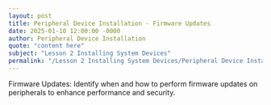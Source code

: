 ```yaml
---
layout: post
title: Peripheral Device Installation - Firmware Updates
date: 2025-01-10 12:00:00 -0000
author: Peripheral Device Installation
quote: "content here"
subject: "Lesson 2 Installing System Devices"
permalink: "/Lesson 2 Installing System Devices/Peripheral Device Installation/Peripheral Device Installation - Firmware Updates"
---
```


Firmware Updates: Identify when and how to perform firmware updates on peripherals to enhance performance and security.
